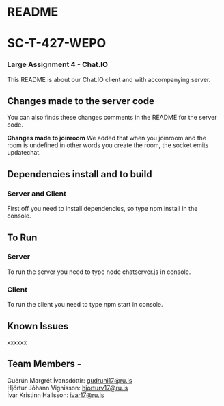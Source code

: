 # README
# SC-T-427-WEPO
### Large Assignment 4 - Chat.IO
This README is about our Chat.IO client and with accompanying server.  

## Changes made to the server code ##
You can also finds these changes comments in the README for the server code.

**Changes made to joinroom**
We added that when you joinroom and the room is undefined in other words you create the room, the socket emits updatechat.

## Dependencies install and to build
### Server and Client
First off you need to install dependencies, so type npm install in the console.
## To Run  
### Server
To run the server you need to type node chatserver.js in console.
### Client
To run the client you need to type npm start in console.

## Known Issues
xxxxxx

## Team Members - 
Guðrún Margrét Ívansdóttir: gudruni17@ru.is  
Hjörtur Jóhann Vignisson: hjorturv17@ru.is  
Ívar Kristinn Hallsson: ivar17@ru.is   